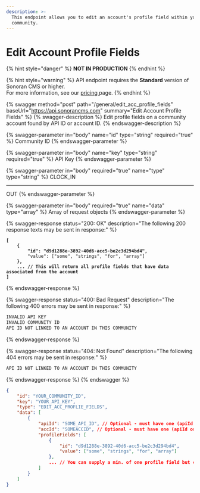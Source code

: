 ```yaml
---
description: >-
  This endpoint allows you to edit an account's profile field within your
  community.
---
```


# Edit Account Profile Fields

{% hint style="danger" %}
**NOT IN PRODUCTION**
{% endhint %}

{% hint style="warning" %}
API endpoint requires the **Standard** version of Sonoran CMS or higher.\
For more information, see our [pricing ](../../../../pricing/pricing-faq/)page.
{% endhint %}

{% swagger method="post" path="/general/edit_acc_profile_fields" baseUrl="https://api.sonorancms.com" summary="Edit Account Profile Fields" %}
{% swagger-description %}
Edit profile fields on a community account found by API ID or account ID.
{% endswagger-description %}

{% swagger-parameter in="body" name="id" type="string" required="true" %}
Community ID
{% endswagger-parameter %}

{% swagger-parameter in="body" name="key" type="string" required="true" %}
API Key
{% endswagger-parameter %}

{% swagger-parameter in="body" required="true" name="type" type="string" %}
CLOCK_IN

___

OUT
{% endswagger-parameter %}

{% swagger-parameter in="body" required="true" name="data" type="array" %}
Array of request objects
{% endswagger-parameter %}

{% swagger-response status="200: OK" description="The following 200 response texts may be sent in response:" %}
<pre class="language-javascript"><code class="lang-javascript"><strong>[
</strong><strong>    {
</strong><strong>        "id": "d9d1288e-3892-40d6-acc5-be2c3d294bd4",
</strong>        "value": ["some", "strings", "for", "array"]
<strong>    },
</strong><strong>    ... // This will return all profile fields that have data associated from the account
</strong><strong>]
</strong></code></pre>
{% endswagger-response %}

{% swagger-response status="400: Bad Request" description="The following 400 errors may be sent in response:" %}
```javascript
INVALID API KEY
INVALID COMMUNITY ID
API ID NOT LINKED TO AN ACCOUNT IN THIS COMMUNITY
```
{% endswagger-response %}

{% swagger-response status="404: Not Found" description="The following 404 errors may be sent in response:" %}
```javascript
API ID NOT LINKED TO AN ACCOUNT IN THIS COMMUNITY
```
{% endswagger-response %}
{% endswagger %}

```json
{
    "id": "YOUR_COMMUNITY_ID",
    "key": "YOUR_API_KEY",
    "type": "EDIT_ACC_PROFLIE_FIELDS",
    "data": [
        {
            "apiId": "SOME_API_ID", // Optional - must have one (apiId or accId)
            "accId": "SOMEACCID", // Optional - must have one (apiId or accId)
            "profileFields": [
                {
                    "id": "d9d1288e-3892-40d6-acc5-be2c3d294bd4",
                    "value": ["some", "strings", "for", "array"]
                },
                ... // You can supply a min. of one profile field but can take as many "update" objects as needed.
            ]
        }
    ]
}
```

